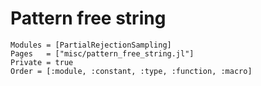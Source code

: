 # Pattern free string

```@autodocs
Modules = [PartialRejectionSampling]
Pages   = ["misc/pattern_free_string.jl"]
Private = true
Order = [:module, :constant, :type, :function, :macro]
```
